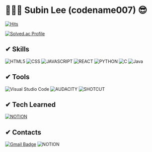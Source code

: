 # 🏋🏼‍♀️ Subin Lee (codename007) 😎

[![Hits](https://hits.seeyoufarm.com/api/count/incr/badge.svg?url=https%3A%2F%2Fgithub.com%2Fcodename007&count_bg=%2349FF52&title_bg=%23110A01&icon=expertsexchange.svg&icon_color=%23FFFFFF&title=hits&edge_flat=false)](https://hits.seeyoufarm.com)

[![Solved.ac Profile](http://mazassumnida.wtf/api/v2/generate_badge?boj=bnb8419)](https://solved.ac/bnb8419/)

## ✔ Skills
![HTML5](https://img.shields.io/badge/HTML5-E34F26.svg?&style=for-the-badge&logo=HTML5&logoColor=white)
![CSS](https://img.shields.io/badge/CSS-1572B6.svg?&style=for-the-badge&logo=CSS&logoColor=white)
![JAVASCRIPT](https://img.shields.io/badge/JAVASCRIPT-F7DF1E.svg?&style=for-the-badge&logo=JAVASCRIPT&logoColor=white)
![REACT](https://img.shields.io/badge/REACT-61DAFB.svg?&style=for-the-badge&logo=REACT&logoColor=white)
![PYTHON](https://img.shields.io/badge/PYTHON-3776AB.svg?&style=for-the-badge&logo=PYTHON&logoColor=white)
![C](https://img.shields.io/badge/C-A8B9CC.svg?&style=for-the-badge&logo=C&logoColor=white)
![Java](https://img.shields.io/badge/Java-007396.svg?&style=for-the-badge&logo=Java&logoColor=white)


## ✔ Tools
![Visual Studio Code](https://img.shields.io/badge/Visual%20Studio%20Code-007ACC.svg?&style=for-the-badge&logo=Visual%20Studio%20Code&logoColor=white)
![AUDACITY](https://img.shields.io/badge/AUDACITY-0000CC.svg?&style=for-the-badge&logo=AUDACITY&logoColor=white)
![SHOTCUT](https://img.shields.io/badge/SHOTCUT-115C77.svg?&style=for-the-badge&logo=SHOTCUT&logoColor=white)

## ✔ Tech Learned
<a href ="https://dazzling-trumpet-1a7.notion.site/7d89cde695b94ebcb39673328befd53c">![NOTION](https://img.shields.io/badge/NOTION-000000.svg?&style=for-the-badge&logo=NOTION&logoColor=white)</a>

## ✔ Contacts
[![Gmail Badge](https://img.shields.io/badge/Gmail-d14836?style=flat-square&logo=Gmail&logoColor=white&link=mailto:bnb8419@ajou.ac.kr)](mailto:bnb8419@ajou.ac.kr)
![NOTION](https://img.shields.io/badge/NOTION-000000.svg?&style=for-the-badge&logo=NOTION&logoColor=white)
